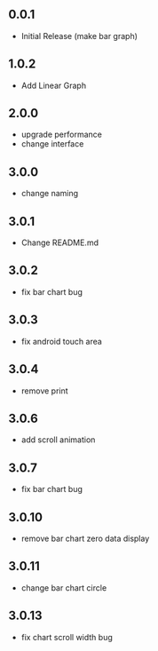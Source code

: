 ## 0.0.1

* Initial Release (make bar graph)

## 1.0.2

* Add Linear Graph 

## 2.0.0

* upgrade performance
* change interface

## 3.0.0

* change naming

## 3.0.1

* Change README.md

## 3.0.2

* fix bar chart bug

## 3.0.3

* fix android touch area

## 3.0.4

* remove print

## 3.0.6

* add scroll animation

## 3.0.7

* fix bar chart bug

## 3.0.10

* remove bar chart zero data display

## 3.0.11

* change bar chart circle

## 3.0.13

* fix chart scroll width bug